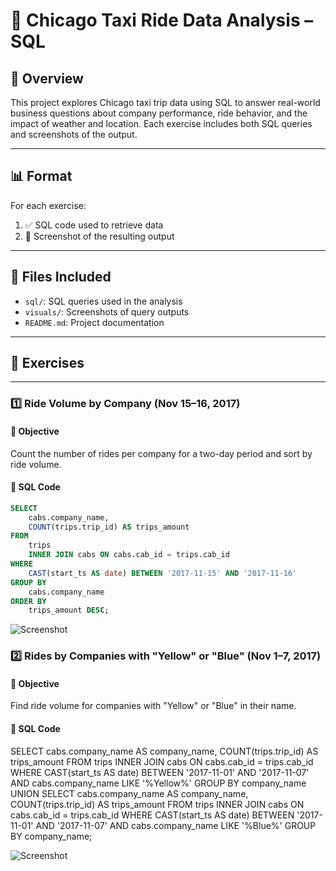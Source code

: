 # 🚖 Chicago Taxi Ride Data Analysis – SQL

## 🚀 Overview  
This project explores Chicago taxi trip data using SQL to answer real-world business questions about company performance, ride behavior, and the impact of weather and location. Each exercise includes both SQL queries and screenshots of the output.

---

## 📊 Format  
For each exercise:
1. ✅ SQL code used to retrieve data  
2. 📸 Screenshot of the resulting output  

---

## 📂 Files Included  
- `sql/`: SQL queries used in the analysis  
- `visuals/`: Screenshots of query outputs  
- `README.md`: Project documentation  

---

## 🧠 Exercises

---

### 1️⃣ Ride Volume by Company (Nov 15–16, 2017)

#### 🔹 Objective  
Count the number of rides per company for a two-day period and sort by ride volume.

#### 🔹 SQL Code
```sql
SELECT
    cabs.company_name,
    COUNT(trips.trip_id) AS trips_amount
FROM 
    trips
    INNER JOIN cabs ON cabs.cab_id = trips.cab_id
WHERE 
    CAST(start_ts AS date) BETWEEN '2017-11-15' AND '2017-11-16' 
GROUP BY
    cabs.company_name    
ORDER BY 
    trips_amount DESC;
```
![Screenshot](visuals/exercise-x.png)

### 2️⃣ Rides by Companies with "Yellow" or "Blue" (Nov 1–7, 2017)

#### 🔹 Objective
Find ride volume for companies with "Yellow" or "Blue" in their name.

#### 🔹 SQL Code
SELECT
    cabs.company_name AS company_name,
    COUNT(trips.trip_id) AS trips_amount
FROM 
    trips
    INNER JOIN cabs ON cabs.cab_id = trips.cab_id
WHERE 
    CAST(start_ts AS date) BETWEEN '2017-11-01' AND '2017-11-07'
    AND cabs.company_name LIKE '%Yellow%'
GROUP BY
    company_name
UNION
SELECT
    cabs.company_name AS company_name,
    COUNT(trips.trip_id) AS trips_amount
FROM 
    trips
    INNER JOIN cabs ON cabs.cab_id = trips.cab_id
WHERE 
    CAST(start_ts AS date) BETWEEN '2017-11-01' AND '2017-11-07'
    AND cabs.company_name LIKE '%Blue%'
GROUP BY
    company_name;

![Screenshot](visuals/exercise-x.png)
